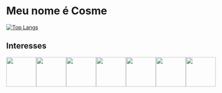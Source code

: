 <h1>Meu nome é Cosme</h1>



[![Top Langs](https://github-readme-stats.vercel.app/api/top-langs/?username=Cosme-R&layout=compact&theme=dark)](https://github.com/anuraghazra/github-readme-stats)



<h2>Interesses</h2>

<div style="display: flex; align-items: center;">
  <img src="https://cdn.jsdelivr.net/gh/devicons/devicon/icons/cplusplus/cplusplus-original.svg" width="80" height="80" />
  <img src="https://cdn.jsdelivr.net/gh/devicons/devicon/icons/arduino/arduino-original-wordmark.svg" width="80" height="80"/>
  <img src="https://cdn.jsdelivr.net/gh/devicons/devicon/icons/css3/css3-original-wordmark.svg" width="80" height="80"/>
  <img src="https://cdn.jsdelivr.net/gh/devicons/devicon/icons/django/django-plain.svg" width="80" height="80"/>
  <img src="https://cdn.jsdelivr.net/gh/devicons/devicon/icons/html5/html5-original.svg" width="80" height="80"/>
  <img src="https://cdn.jsdelivr.net/gh/devicons/devicon/icons/javascript/javascript-original.svg" width="80" height="80"/>
  <img src="https://cdn.jsdelivr.net/gh/devicons/devicon/icons/python/python-original.svg" width="80" height="80"/>
</div>

<!--
<img src="https://cdn.jsdelivr.net/gh/devicons/devicon/icons/cplusplus/cplusplus-original.svg" width="80" height="80" />
<img src="https://cdn.jsdelivr.net/gh/devicons/devicon/icons/arduino/arduino-original-wordmark.svg" width="80" height="80"/>
<img src="https://cdn.jsdelivr.net/gh/devicons/devicon/icons/css3/css3-original-wordmark.svg" width="80" height="80"/>
<img src="https://cdn.jsdelivr.net/gh/devicons/devicon/icons/django/django-plain.svg" width="80" height="80"/>
<img src="https://cdn.jsdelivr.net/gh/devicons/devicon/icons/html5/html5-original.svg" width="80" height="80"/>
<img src="https://cdn.jsdelivr.net/gh/devicons/devicon/icons/javascript/javascript-original.svg" width="80" height="80"/>
<img src="https://cdn.jsdelivr.net/gh/devicons/devicon/icons/python/python-original.svg" width="80" height="80"/>
          
          
          
          
            <img src="https://cdn.jsdelivr.net/gh/devicons/devicon/icons/docker/docker-original.svg" />
          

